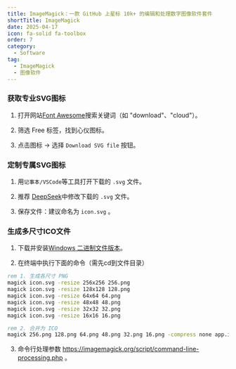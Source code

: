 ```yaml
---
title: ImageMagick：一款 GitHub 上星标 10k+ 的编辑和处理数字图像软件套件
shortTitle: ImageMagick
date: 2025-04-17
icon: fa-solid fa-toolbox
order: 7
category:
  - Software
tag:
  - ImageMagick
  - 图像软件
---
```


### 获取专业SVG图标

1. 打开网站[Font Awesome](https://fontawesome.com/search?o=r&m=free)搜索关键词（如 "download"、"cloud"）。

2. 筛选 Free 标签，找到心仪图标。

3. 点击图标 → 选择 `Download SVG file` 按钮。

### 定制专属SVG图标

1. 用`记事本/VSCode`等工具打开下载的 `.svg` 文件。

2. 推荐 [DeepSeek](https://www.deepseek.com)中修改下载的 `.svg` 文件。

3. 保存文件：建议命名为 `icon.svg` 。


### 生成多尺寸ICO文件

1. 下载并安装[Windows 二进制文件版本](https://imagemagick.org/script/download.php#windows)。
    
2. 在终端中执行下面的命令（需先cd到文件目录）
    
```cmd
rem 1. 生成各尺寸 PNG
magick icon.svg -resize 256x256 256.png  
magick icon.svg -resize 128x128 128.png  
magick icon.svg -resize 64x64 64.png  
magick icon.svg -resize 48x48 48.png  
magick icon.svg -resize 32x32 32.png  
magick icon.svg -resize 16x16 16.png  

rem 2. 合并为 ICO
magick 256.png 128.png 64.png 48.png 32.png 16.png -compress none app.ico

```

3. 命令行处理参数 <https://imagemagick.org/script/command-line-processing.php> 。
